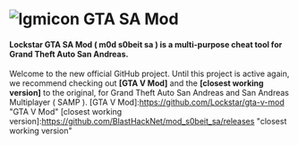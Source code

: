 # ![lgmicon](http://i.imgur.com/MBCoEKN.png) GTA SA Mod
#### Lockstar GTA SA Mod ( m0d s0beit sa ) is a multi-purpose cheat tool for Grand Theft Auto San Andreas.


Welcome to the new official GitHub project. Until this project is active again, we recommend checking out <b>[GTA V Mod]</b> and the <b>[closest working version]</b> to the original, for Grand Theft Auto San Andreas and San Andreas Multiplayer ( SAMP ).
[GTA V Mod]:https://github.com/Lockstar/gta-v-mod "GTA V Mod"
[closest working version]:https://github.com/BlastHackNet/mod_s0beit_sa/releases "closest working version"
